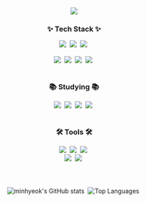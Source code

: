

<h1 align="center">
  <div align="center">
    <img src="https://capsule-render.vercel.app/api?type=venom&color=auto&height=300&section=header&text=HELLO%20WORLD&fontSize=90&animation=twinkling&theme=tokyonight" />
  </div>
</h1>


<h3 align="center">✨ Tech Stack ✨</h3>
<div align="center">
  <img src="https://img.shields.io/badge/css3-1572B6.svg?style=for-the-badge&logo=css3&logoColor=white" />&nbsp
  <img src="https://img.shields.io/badge/javascript-F7DF1E.svg?style=for-the-badge&logo=javascript&logoColor=20232a" />&nbsp
  <img src="https://img.shields.io/badge/html5-E34F26.svg?style=for-the-badge&logo=html5&logoColor=white" />&nbsp
</div>

<br>

<div align="center">
  <img src="https://img.shields.io/badge/python-3670A0?style=for-the-badge&logo=python&logoColor=ffdd54" />&nbsp
  <img src="https://img.shields.io/badge/c++-00599C.svg?style=for-the-badge&logo=cplusplus&logoColor=white" />&nbsp
  <img src="https://img.shields.io/badge/mysql-4479A1.svg?style=for-the-badge&logo=mysql&logoColor=white" />&nbsp
  <img src="https://img.shields.io/badge/django-092E20.svg?style=for-the-badge&logo=django&logoColor=white"/>&nbsp

</div>

<br>

<h3 align="center">📚 Studying 📚</h3>
<div align="center">
  <img src="https://img.shields.io/badge/AWS-232F3E.svg?style=for-the-badge&logo=amazonwebservices&logoColor=white" />&nbsp
  <img src="https://img.shields.io/badge/Docker-2496ED.svg?style=for-the-badge&logo=Docker&logoColor=white" />&nbsp
  <img src="https://img.shields.io/badge/Spring-6DB33F?style=for-the-badge&logo=Spring&logoColor=white" />&nbsp
  <img src="https://img.shields.io/badge/springboot-6DB33F?style=for-the-badge&logo=springboot&logoColor=white" />&nbsp

</div>

<br>

<h3 align="center">🛠 Tools 🛠</h3>
<div align="center">
  <img src="https://img.shields.io/badge/git-F05033.svg?style=for-the-badge&logo=git&logoColor=white" />&nbsp
  <img src="https://img.shields.io/badge/github-181717.svg?style=for-the-badge&logo=github&logoColor=white" />&nbsp
  <img src="https://img.shields.io/badge/Notion-F3F3F3.svg?style=for-the-badge&logo=notion&logoColor=black" />&nbsp
</div>

<div align="center">
  <img src="https://img.shields.io/badge/figma-F24E1E.svg?style=for-the-badge&logo=figma&logoColor=white" />&nbsp
    <img src="https://img.shields.io/badge/VSCode-2C2C32.svg?style=for-the-badge&logo=visual-studio-code&logoColor=22ABF3" />&nbsp
</div>



<h1></h1>&nbsp

<div align="center">
  <img src="https://github-readme-stats.vercel.app/api?username=bmh7190&show_icons=true&theme=holi" alt="minhyeok's GitHub stats" />&nbsp
  <img src="https://github-readme-stats.vercel.app/api/top-langs/?username=bmh7190&layout=compact&theme=holi" alt="Top Languages" />&nbsp
</div>

